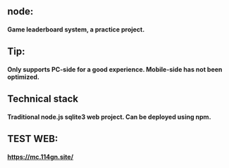 ## node:
#### Game leaderboard system, a practice project. 
## Tip:
#### Only supports PC-side for a good experience. Mobile-side has not been optimized. 
## Technical stack
#### Traditional node.js sqlite3 web project. Can be deployed using npm.
## TEST WEB:
#### https://mc.114gn.site/
